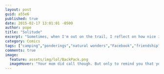 ```yaml
---
layout: post
guid: a55e6
published: true
date: 2015-02-17 13:01:01 -0500
author: pope
title: "Solitude"
excerpt: "Sometimes, when I'm out on the trail, I reflect on how nice it is to be \"off the grid.\""
category: Comics
tags: ["camping","ponderings","natural wonders","Facebook","friendship","find even one friend","Facebook sure has gotten sassy"]
comments: true 
image:
  feature: assets/img/lol/BackPack.png
  imageHover: "Your mom did call though. But only to remind you that you were an accident."
---
```



